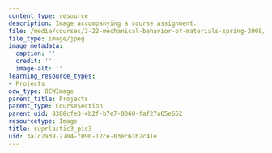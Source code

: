 ```yaml
---
content_type: resource
description: Image accompanying a course assignment.
file: /media/courses/3-22-mechanical-behavior-of-materials-spring-2008/3a1c2a382704f09012ce03ec61b2c41e_suprlastic3_pic3.jpg
file_type: image/jpeg
image_metadata:
  caption: ''
  credit: ''
  image-alt: ''
learning_resource_types:
- Projects
ocw_type: OCWImage
parent_title: Projects
parent_type: CourseSection
parent_uid: 8388cfe3-4b2f-b7e7-0060-faf27a65e652
resourcetype: Image
title: suprlastic3_pic3
uid: 3a1c2a38-2704-f090-12ce-03ec61b2c41e
---
```


